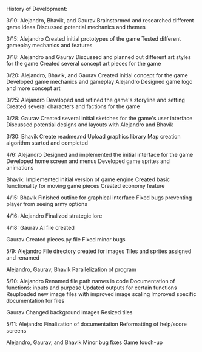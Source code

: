 History of Development:

3/10:
Alejandro, Bhavik, and Gaurav
Brainstormed and researched different game ideas
Discussed potential mechanics and themes

3/15:
Alejandro 
Created initial prototypes of the game
Tested different gameplay mechanics and features

3/18:
Alejandro and Gaurav
Discussed and planned out different art styles for the game
Created several concept art pieces for the game

3/20:
Alejandro, Bhavik, and Gaurav
Created initial concept for the game
Developed game mechanics and gameplay
Alejandro
Designed game logo and more concept art

3/25:
Alejandro 
Developed and refined the game's storyline and setting
Created several characters and factions for the game

3/28:
Gaurav
Created several initial sketches for the game's user interface
Discussed potential designs and layouts with Alejandro and Bhavik

3/30:
Bhavik
Create readme.md
Upload graphics library
Map creation algorithm started and completed


4/6:
Alejandro
Designed and implemented the initial interface for the game
Developed home screen and menus
Developed game sprites and animations

Bhavik:
Implemented initial version of game engine
Created basic functionality for moving game pieces
Created economy feature

4/15:
Bhavik
Finished outline for graphical interface
Fixed bugs preventing player from seeing army options

4/16:
Alejandro 
Finalized strategic lore 

4/18:
Gaurav
AI file created

Gaurav
Created pieces.py file
Fixed minor bugs

5/9:
Alejandro 
File directory created for images
Tiles and sprites assigned and renamed 

Alejandro, Gaurav, Bhavik
Parallelization of program

5/10:
Alejandro 
Renamed file path names in code
Documentation of functions: inputs and purpose
Updated outputs for certain functions
Reuploaded new image files with improved image scaling
Improved specific documentation for files

Gaurav
Changed background images
Resized tiles

5/11:
Alejandro 
Finalization of documentation
Reformatting of help/score screens

Alejandro, Gaurav, and Bhavik 
Minor bug fixes
Game touch-up
